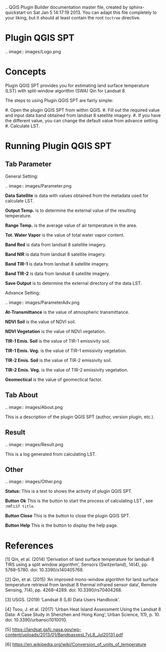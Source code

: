 .. QGIS Plugin Builder documentation master file, created by
   sphinx-quickstart on Sat Jan  5 14:17:19 2013.
   You can adapt this file completely to your liking, but it should at least
   contain the root `toctree` directive.

Plugin QGIS SPT
===============================================
.. image:: images/Logo.png

Concepts
=================
Plugin QGIS SPT provides you for estimating land surface temperature (LST) with split-window algorithm (SWA) Qin for Landsat 8.

The steps to using Plugin QGIS SPT are fairly simple:

#. Open the plugin QGIS SPT from within QGIS.
#. Fill out the required value and input data band obtained from landsat 8 satellite imagery.
#. If you have the different value, you can change the default value from advance setting.
#. Calculate LST.


Running Plugin QGIS SPT
======================

Tab Parameter
--------------------------

General Setting:

.. image:: images/Parameter.png

**Data Satellite** is data with values obtained from the metadata used for calculate LST.

**Output Temp.** is to determine the external value of the resulting temperature.

**Range Temp.** is the average value of air temperature in the area.

**Tot. Water Vapor** is the value of total water vapor content.

**Band Red** is data from landsat 8 satellite imagery.

**Band NIR** is data from landsat 8 satellite imagery.

**Band TIR-1** is data from landsat 8 satellite imagery.

**Band TIR-2** is data from landsat 8 satellite imagery.

**Save Output** is to determine the external directory of the data LST.


Advance Setting:

.. image:: images/ParameterAdv.png

**At-Transmittance** is the value of atmospheric transmittance.

**NDVI Soil** is the value of NDVI soil.

**NDVI Vegetation** is the value of NDVI vegetation.

**TIR-1 Emis. Soil** is the value of TIR-1 emissivity soil.

**TIR-1 Emis. Veg.** is the value of TIR-1 emissivity vegetation.

**TIR-2 Emis. Soil** is the value of TIR-2 emissivity soil.

**TIR-2 Emis. Veg.** is the value of TIR-2 emissivity vegetation.

**Geomectical** is the value of geomectical factor.


Tab About
--------------------------

.. image:: images/About.png

This is a description of the plugin QGIS SPT (author, version plugin, etc.).

Result
--------------------------

.. image:: images/Result.png

This is a log generated from calculating LST.

Other
--------------------------

.. image:: images/Other.png

**Status:**
 This is a text to shows the activity of plugin QGIS SPT.

**Button Ok**
 This is the button to start the process of calculating LST
 , see :ref:`LST title`.

**Button Close**
 This is the button to close the plugin QGIS SPT.

**Button Help**
 This is the button to display the help page.


References
======================
[1] Qin, et al. (2014) ‘Derivation of land surface temperature for landsat-8 TIRS using a split window algorithm’, Sensors (Switzerland), 14(4), pp. 5768–5780. doi: 10.3390/s140405768.

[2] Qin, et al. (2015) ‘An improved mono-window algorithm for land surface temperature retrieval from landsat 8 thermal infrared sensor data’, Remote Sensing, 7(4), pp. 4268–4289. doi: 10.3390/rs70404268.

[3] USGS. (2019) ‘Landsat 8 (L8) Data Users Handbook’.

[4] Tsou, J. et al. (2017) ‘Urban Heat Island Assessment Using the Landsat 8 Data: A Case Study in Shenzhen and Hong Kong’, Urban Science, 1(1), p. 10. doi: 10.3390/urbansci1010010.

[5] https://landsat.gsfc.nasa.gov/wp-content/uploads/2013/01/BandpassesL7vL8_Jul20131.pdf

[6] https://en.wikipedia.org/wiki/Conversion_of_units_of_temperature
